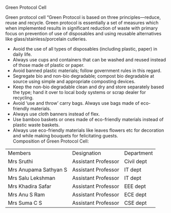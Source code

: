 Green Protocol Cell

Green protocol cell “Green Protocol is based on three principles—reduce, reuse and recycle. Green protocol is essentially a set of measures which when implemented results in significant reduction of waste with primary focus on prevention of use of disposables and using reusable alternatives like glass/stainless/porcelain cutleries.

* Avoid the use of all types of disposables (including plastic, paper) in daily life.  
* Always use cups and containers that can be washed and reused instead of those made of plastic or paper.  
* Avoid banned plastic materials; follow government rules in this regard.  
* Segregate bio and non-bio degradable; compost bio degradable at source using simple and appropriate composting devices.  
* Keep the non-bio degradable clean and dry and store separately based the type; hand it over to local body systems or scrap dealer for recycling.  
* Avoid ‘use and throw’ carry bags. Always use bags made of eco-friendly materials.  
* Always use cloth banners instead of flex.  
* Use bamboo baskets or ones made of eco-friendly materials instead of plastic waste baskets.  
* Always use eco-friendly materials like leaves flowers etc for decoration and while making bouquets for felicitating guests.  
Composition of Green Protocol Cell:  
  

|     |     |     |
| --- | --- | --- |
| Members | Designation | Department |
| Mrs Sruthi | Assistant Professor | Civil dept |
| Mrs Anupama Sathyan S | Assistant Professor | IT dept |
| Mrs Salu Lekshman | Assistant Professor | IT dept |
| Mrs Khadira Safar | Assistant Professor | EEE dept |
| Mrs Anu S Ram | Assistant Professor | ECE dept |
| Mrs Suma C S | Assistant Professor | CSE dept |